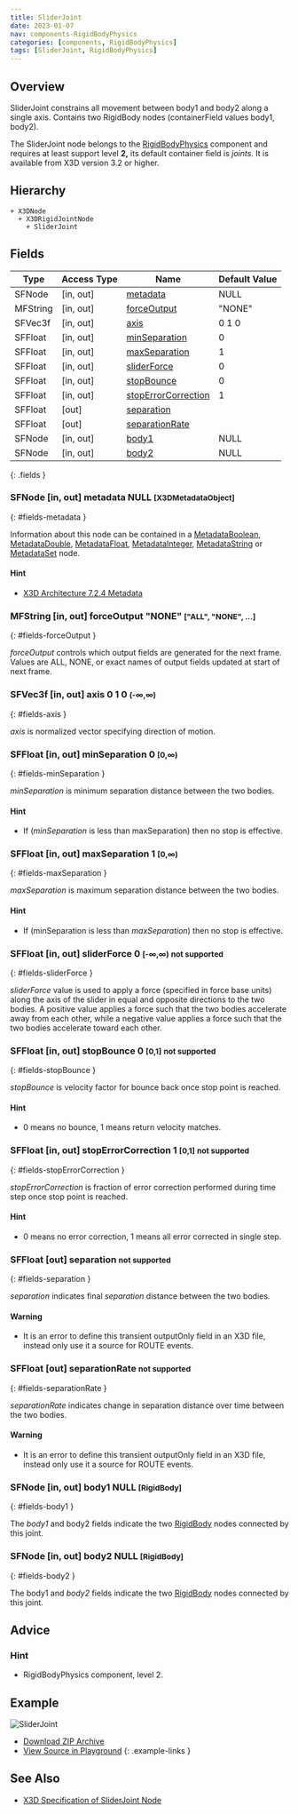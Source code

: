 ```yaml
---
title: SliderJoint
date: 2023-01-07
nav: components-RigidBodyPhysics
categories: [components, RigidBodyPhysics]
tags: [SliderJoint, RigidBodyPhysics]
---
```

<style>
.post h3 {
  word-spacing: 0.2em;
}
</style>

## Overview

SliderJoint constrains all movement between body1 and body2 along a single axis. Contains two RigidBody nodes (containerField values body1, body2).

The SliderJoint node belongs to the [RigidBodyPhysics](/x_ite/components/overview/#rigidbodyphysics) component and requires at least support level **2,** its default container field is *joints.* It is available from X3D version 3.2 or higher.

## Hierarchy

```
+ X3DNode
  + X3DRigidJointNode
    + SliderJoint
```

## Fields

| Type | Access Type | Name | Default Value |
| ---- | ----------- | ---- | ------------- |
| SFNode | [in, out] | [metadata](#fields-metadata) | NULL  |
| MFString | [in, out] | [forceOutput](#fields-forceOutput) | "NONE"  |
| SFVec3f | [in, out] | [axis](#fields-axis) | 0 1 0  |
| SFFloat | [in, out] | [minSeparation](#fields-minSeparation) | 0  |
| SFFloat | [in, out] | [maxSeparation](#fields-maxSeparation) | 1  |
| SFFloat | [in, out] | [sliderForce](#fields-sliderForce) | 0  |
| SFFloat | [in, out] | [stopBounce](#fields-stopBounce) | 0  |
| SFFloat | [in, out] | [stopErrorCorrection](#fields-stopErrorCorrection) | 1  |
| SFFloat | [out] | [separation](#fields-separation) |  |
| SFFloat | [out] | [separationRate](#fields-separationRate) |  |
| SFNode | [in, out] | [body1](#fields-body1) | NULL  |
| SFNode | [in, out] | [body2](#fields-body2) | NULL  |
{: .fields }

### SFNode [in, out] **metadata** NULL <small>[X3DMetadataObject]</small>
{: #fields-metadata }

Information about this node can be contained in a [MetadataBoolean](/x_ite/components/core/metadataboolean/), [MetadataDouble](/x_ite/components/core/metadatadouble/), [MetadataFloat](/x_ite/components/core/metadatafloat/), [MetadataInteger](/x_ite/components/core/metadatainteger/), [MetadataString](/x_ite/components/core/metadatastring/) or [MetadataSet](/x_ite/components/core/metadataset/) node.

#### Hint

- [X3D Architecture 7.2.4 Metadata](https://www.web3d.org/specifications/X3Dv4/ISO-IEC19775-1v4-IS/Part01/components/core.html#Metadata)

### MFString [in, out] **forceOutput** "NONE" <small>["ALL", "NONE", ...]</small>
{: #fields-forceOutput }

*forceOutput* controls which output fields are generated for the next frame. Values are ALL, NONE, or exact names of output fields updated at start of next frame.

### SFVec3f [in, out] **axis** 0 1 0 <small>(-∞,∞)</small>
{: #fields-axis }

*axis* is normalized vector specifying direction of motion.

### SFFloat [in, out] **minSeparation** 0 <small>[0,∞)</small>
{: #fields-minSeparation }

*minSeparation* is minimum separation distance between the two bodies.

#### Hint

- If (*minSeparation* is less than maxSeparation) then no stop is effective.

### SFFloat [in, out] **maxSeparation** 1 <small>[0,∞)</small>
{: #fields-maxSeparation }

*maxSeparation* is maximum separation distance between the two bodies.

#### Hint

- If (minSeparation is less than *maxSeparation*) then no stop is effective.

### SFFloat [in, out] **sliderForce** 0 <small>[-∞,∞)</small> <small class="red">not supported</small>
{: #fields-sliderForce }

*sliderForce* value is used to apply a force (specified in force base units) along the axis of the slider in equal and opposite directions to the two bodies. A positive value applies a force such that the two bodies accelerate away from each other, while a negative value applies a force such that the two bodies accelerate toward each other.

### SFFloat [in, out] **stopBounce** 0 <small>[0,1]</small> <small class="red">not supported</small>
{: #fields-stopBounce }

*stopBounce* is velocity factor for bounce back once stop point is reached.

#### Hint

- 0 means no bounce, 1 means return velocity matches.

### SFFloat [in, out] **stopErrorCorrection** 1 <small>[0,1]</small> <small class="red">not supported</small>
{: #fields-stopErrorCorrection }

*stopErrorCorrection* is fraction of error correction performed during time step once stop point is reached.

#### Hint

- 0 means no error correction, 1 means all error corrected in single step.

### SFFloat [out] **separation** <small class="red">not supported</small>
{: #fields-separation }

*separation* indicates final *separation* distance between the two bodies.

#### Warning

- It is an error to define this transient outputOnly field in an X3D file, instead only use it a source for ROUTE events.

### SFFloat [out] **separationRate** <small class="red">not supported</small>
{: #fields-separationRate }

*separationRate* indicates change in separation distance over time between the two bodies.

#### Warning

- It is an error to define this transient outputOnly field in an X3D file, instead only use it a source for ROUTE events.

### SFNode [in, out] **body1** NULL <small>[RigidBody]</small>
{: #fields-body1 }

The *body1* and body2 fields indicate the two [RigidBody](/x_ite/components/rigidbodyphysics/rigidbody/) nodes connected by this joint.

### SFNode [in, out] **body2** NULL <small>[RigidBody]</small>
{: #fields-body2 }

The body1 and *body2* fields indicate the two [RigidBody](/x_ite/components/rigidbodyphysics/rigidbody/) nodes connected by this joint.

## Advice

### Hint

- RigidBodyPhysics component, level 2.

## Example

<x3d-canvas class="xr-button-br" src="https://create3000.github.io/media/examples/RigidBodyPhysics/SliderJoint/SliderJoint.x3d" contentScale="auto" update="auto">
  <img src="https://create3000.github.io/media/examples/RigidBodyPhysics/SliderJoint/screenshot.avif" alt="SliderJoint"/>
</x3d-canvas>

- [Download ZIP Archive](https://create3000.github.io/media/examples/RigidBodyPhysics/SliderJoint/SliderJoint.zip)
- [View Source in Playground](/x_ite/playground/?url=https://create3000.github.io/media/examples/RigidBodyPhysics/SliderJoint/SliderJoint.x3d)
{: .example-links }

## See Also

- [X3D Specification of SliderJoint Node](https://www.web3d.org/documents/specifications/19775-1/V4.0/Part01/components/rigidBodyPhysics.html#SliderJoint)
